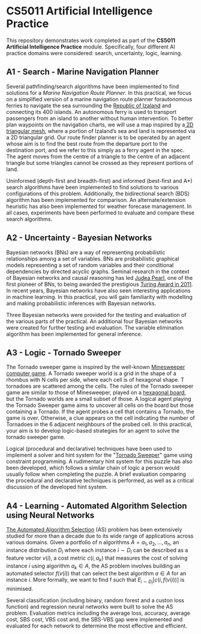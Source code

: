 # CS5011 Artificial Intelligence Practice

This repository demonstrates work completed as part of the **CS5011 Artificial Intelligence Practice** module.
Specifically, four different AI practice domains were considered: search, uncertainty, logic, learning.

## A1 - Search - Marine Navigation Planner

Several pathfinding/search algorithms have been implemented to find solutions for a _Marine Navigation Route Planner_. In this practical, we focus on a simplified version of a marine navigation route planner forautonomous ferries to navigate the sea surrounding the [Republic of Izaland](https://wiki.opengeofiction.net/index.php/Izaland#Waterways) and connecting its 400 islands. An autonomous ferry is used to transport passengers from an island to another without human intervention. To better plan waypoints on the navigation charts, we will use a map inspired by a[ 2D triangular mesh](https://en.wikipedia.org/wiki/Triangle_mesh), where a portion of Izaland’s sea and land is represented via a 2D triangular grid. Our route finder planner is to be operated by an agent whose aim is to find the best route from the departure port to the destination port, and we refer to this simply as a ferry agent in the spec. The agent moves from the centre of a triangle to the centre of an adjacent triangle but some triangles cannot be crossed as they represent portions of land.

Uninformed (depth-first and breadth-first) and informed (best-first and A*) search algorithms have been implemented to find solutions to various configurations of this problem. Additionally, the bidirectional search (BDS) algorithm has been implemented for comparison. An alternate/extension heuristic has also been implemented for weather forecase management. In all cases, experiments have been performed to evaluate and compare these search algorithms.

## A2 - Uncertainty - Bayesian Networks

Bayesian networks (BNs) are a way of representing probabilistic relationships among a set of variables. BNs are probabilistic graphical models representing a set of random variables and their conditional dependencies by directed acyclic graphs. Seminal research in the context of Bayesian networks and causal reasoning has led [Judea Pearl](http://amturing.acm.org/bib/pearl_2658896.cfm), one of the first pioneer of BNs, to being awarded the prestigious [Turing Award in 2011](http://amturing.acm.org/alphabetical.cfm). In recent years, Bayesian networks have also seen interesting applications in machine learning. In this practical, you will gain familiarity with modelling and making probabilistic inferences with Bayesian networks.

Three Bayesian networks were provided for the testing and evaluation of the various parts of the practical. An additional four Bayesian networks were created for further testing and evaluation. The variable elimination algorithm has been implemented for general inference.
## A3 - Logic - Tornado Sweeper

The Tornado sweeper game is inspired by the well-known [Minesweeper computer game](http://www.minesweeper.info/wiki/Main_Page). A Tornado sweeper world is a grid in the shape of a rhombus with N cells per side, where each cell is of hexagonal shape. T tornadoes are scattered among the cells. The rules of the Tornado sweeper game are similar to those of Minesweeper, played on a [hexagonal board](https://mzrg.com/js/hexmine/jsmine.html), but the Tornado worlds are a small subset of those. A logical agent playing the Tornado Sweeper game aims to uncover all cells on the board but those containing a Tornado. If the agent probes a cell that contains a Tornado, the game is over. Otherwise, a clue appears on the cell indicating the number of Tornadoes in the 6 adjacent neighbours of the probed cell. In this practical, your aim is to develop logic-based strategies for an agent to solve the tornado sweeper game.

Logical (procedural and declarative) techniques have been used to implement a solver and hint system for the "[Tornado Sweeper](http://puzzlepicnic.com/genre?id=8)" game using constraint programming. A rudimentary hint system for this puzzle has also been developed, which follows a similar chain of logic a person would usually follow when completing the puzzle. A brief evaluation comparing the procedural and declarative techniques is performed, as well as a critical discussion of the developed hint system.

## A4 - Learning - Automated Algorithm Selection using Neural Networks

[The Automated Algorithm Selection](https://en.wikipedia.org/wiki/Algorithm_selection) (AS) problem has been extensively studied for more than a decade due to its wide range of applications across various domains. Given a portfolio of n algorithms $A = {a_1 , a_2 , ..., a_n }$, an instance distribution $D_I$ where each instance $i ∼ D_I$ can be described as a feature vector $v(i)$, a cost metric $c(i,a_k)$ that measures the cost of solving instance $i$ using algorithm $a_k ∈ A$, the AS problem involves building an automated selector $f(v(i))$ that can select the best algorithm $a ∈ A$ for an instance $i$. More formally, we want to find f such that $E_{i∼D_I} [c(i, f (v(i))]$ is minimised.

Several classification (including binary, random forest and a custon loss function) and regression neural networks were built to solve the AS problem. Evaluation metrics including the average loss, accuracy, average cost, SBS cost, VBS cost and, the SBS-VBS gap were implemented and evaluated for each network to determine the most effective and efficient.
